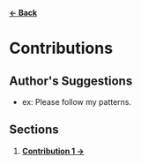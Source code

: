 [**← Back**](contents.md)

# Contributions

## Author's Suggestions

- ex: Please follow my patterns.

## Sections

1. [**Contribution 1 →**](../contents/your_path_1.md#contribution-1)
